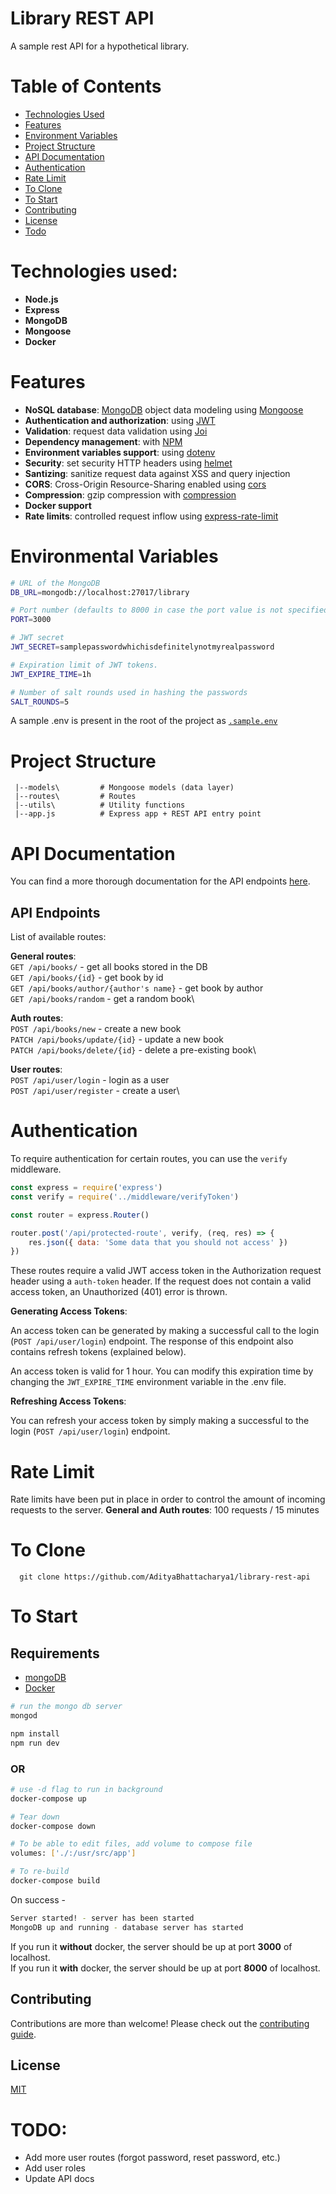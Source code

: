 # Library REST API

A sample rest API for a hypothetical library.

# Table of Contents

-   [Technologies Used](#tech-used)
-   [Features](#features)
-   [Environment Variables](#environment-variables)
-   [Project Structure](#project-structure)
-   [API Documentation](#api-documentation)
-   [Authentication](#authentication)
-   [Rate Limit](#rate-limit)
-   [To Clone](#to-clone)
-   [To Start](#to-start)
-   [Contributing](#contributing)
-   [License](#license)
-   [Todo](#todo)

# Technologies used:

-   **Node.js**
-   **Express**
-   **MongoDB**
-   **Mongoose**
-   **Docker**

# Features

-   **NoSQL database**: [MongoDB](https://www.mongodb.com) object data modeling using [Mongoose](https://mongoosejs.com)
-   **Authentication and authorization**: using [JWT](https://jwt.io/)
-   **Validation**: request data validation using [Joi](https://github.com/hapijs/joi)
-   **Dependency management**: with [NPM](https://npmjs.com)
-   **Environment variables support**: using [dotenv](https://github.com/motdotla/dotenv)
-   **Security**: set security HTTP headers using [helmet](https://helmetjs.github.io)
-   **Santizing**: sanitize request data against XSS and query injection
-   **CORS**: Cross-Origin Resource-Sharing enabled using [cors](https://github.com/expressjs/cors)
-   **Compression**: gzip compression with [compression](https://github.com/expressjs/compression)
-   **Docker support**
-   **Rate limits**: controlled request inflow using [express-rate-limit](https://www.npmjs.com/package/express-rate-limit)

# Environmental Variables

```bash
# URL of the MongoDB
DB_URL=mongodb://localhost:27017/library

# Port number (defaults to 8000 in case the port value is not specified)
PORT=3000

# JWT secret
JWT_SECRET=samplepasswordwhichisdefinitelynotmyrealpassword

# Expiration limit of JWT tokens.
JWT_EXPIRE_TIME=1h

# Number of salt rounds used in hashing the passwords
SALT_ROUNDS=5
```

A sample .env is present in the root of the project as [`.sample.env`](.sample.env)

# Project Structure

```
 |--models\         # Mongoose models (data layer)
 |--routes\         # Routes
 |--utils\          # Utility functions
 |--app.js          # Express app + REST API entry point
```

# API Documentation

You can find a more thorough documentation for the API endpoints [here](API_DOCS.md).

## API Endpoints

List of available routes:

**General routes**:\
`GET /api/books/` - get all books stored in the DB\
`GET /api/books/{id}` - get book by id\
`GET /api/books/author/{author's name}` - get book by author\
`GET /api/books/random` - get a random book\

**Auth routes**:\
`POST /api/books/new` - create a new book\
`PATCH /api/books/update/{id}` - update a new book\
`PATCH /api/books/delete/{id}` - delete a pre-existing book\

**User routes**:\
`POST /api/user/login` - login as a user\
`POST /api/user/register` - create a user\

# Authentication

To require authentication for certain routes, you can use the `verify` middleware.

```javascript
const express = require('express')
const verify = require('../middleware/verifyToken')

const router = express.Router()

router.post('/api/protected-route', verify, (req, res) => {
	res.json({ data: 'Some data that you should not access' })
})
```

These routes require a valid JWT access token in the Authorization request header using a `auth-token` header. If the request does not contain a valid access token, an Unauthorized (401) error is thrown.

**Generating Access Tokens**:

An access token can be generated by making a successful call to the login (`POST /api/user/login`) endpoint. The response of this endpoint also contains refresh tokens (explained below).

An access token is valid for 1 hour. You can modify this expiration time by changing the `JWT_EXPIRE_TIME` environment variable in the .env file.

**Refreshing Access Tokens**:

You can refresh your access token by simply making a successful to the login (`POST /api/user/login`) endpoint.

# Rate Limit

Rate limits have been put in place in order to control the amount of incoming requests to the server.
**General and Auth routes**: 100 requests / 15 minutes

# To Clone

```
  git clone https://github.com/AdityaBhattacharya1/library-rest-api
```

# To Start

## Requirements

-   [mongoDB](https://docs.mongodb.com/manual/installation/)
-   [Docker](https://www.docker.com/get-started)

```bash
# run the mongo db server
mongod
```

```bash
npm install
npm run dev
```

  <h3>OR</h3>

```bash
# use -d flag to run in background
docker-compose up

# Tear down
docker-compose down

# To be able to edit files, add volume to compose file
volumes: ['./:/usr/src/app']

# To re-build
docker-compose build
```

On success -

```bash
Server started! - server has been started
MongoDB up and running - database server has started
```

If you run it **without** docker, the server should be up at port **3000** of localhost. <br />
If you run it **with** docker, the server should be up at port **8000** of localhost.

## Contributing

Contributions are more than welcome! Please check out the [contributing guide](CONTRIBUTING.md).

## License

[MIT](LICENSE)

# TODO:

-   Add more user routes (forgot password, reset password, etc.)
-   Add user roles
-   Update API docs

